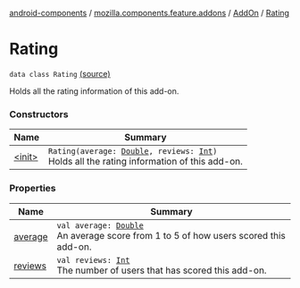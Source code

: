 [android-components](../../../index.md) / [mozilla.components.feature.addons](../../index.md) / [AddOn](../index.md) / [Rating](./index.md)

# Rating

`data class Rating` [(source)](https://github.com/mozilla-mobile/android-components/blob/master/components/feature/addons/src/main/java/mozilla/components/feature/addons/AddOn.kt#L65)

Holds all the rating information of this add-on.

### Constructors

| Name | Summary |
|---|---|
| [&lt;init&gt;](-init-.md) | `Rating(average: `[`Double`](https://kotlinlang.org/api/latest/jvm/stdlib/kotlin/-double/index.html)`, reviews: `[`Int`](https://kotlinlang.org/api/latest/jvm/stdlib/kotlin/-int/index.html)`)`<br>Holds all the rating information of this add-on. |

### Properties

| Name | Summary |
|---|---|
| [average](average.md) | `val average: `[`Double`](https://kotlinlang.org/api/latest/jvm/stdlib/kotlin/-double/index.html)<br>An average score from 1 to 5 of how users scored this add-on. |
| [reviews](reviews.md) | `val reviews: `[`Int`](https://kotlinlang.org/api/latest/jvm/stdlib/kotlin/-int/index.html)<br>The number of users that has scored this add-on. |
